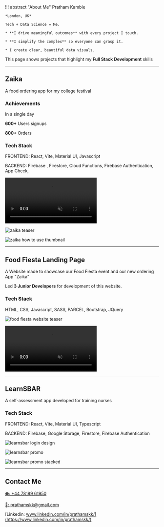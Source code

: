 !!! abstract "About Me"
    Pratham Kamble

    *London, UK*

    Tech + Data Science = Me.

    * **I drive meaningful outcomes** with every project I touch.

    * **I simplify the complex** so everyone can grasp it.

    * I create clear, beautiful data visuals.

This page shows projects that highlight my **Full Stack Development** skills 

---

## Zaika
A food ordering app for my college festival

### Achievements

In a single day 

**600+** Users signups

**800+** Orders 



### Tech Stack
FRONTEND: React, Vite, Material UI, Javascript

BACKEND: Firebase , Firestore, Cloud Functions, Firebase Authentication,  App Check, 

<video controls autoplay muted>
<source src="/zaika_how_to_app.mp4" type="video/mp4">
</video>

![zaika teaser](/zaika_teaser.jpg)

![zaika how to use thumbnail](/zaika_usage_thumbnail.jpg)


---

## Food Fiesta Landing Page

A Website made to showcase our Food Fiesta event and our new ordering App "Zaika"

Led **3 Junior Developers** for development of this website. 

### Tech Stack
HTML, CSS, Javascript, SASS, PARCEL, Bootstrap, JQuery

![food fiesta website teaser](/zaika_website.jpg)


<video controls autoplay muted>
<source src="/live_now.mp4" type="video/mp4">
</video>

---

## LearnSBAR

A self-assessment app developed for training nurses 

### Tech Stack
FRONTEND: React, Vite, Material UI, Typescript

BACKEND: Firebase, Google Storage, Firestore, Firebase Authentication

![learnsbar login design](/learnsbar1.png)


![learnsbar promo](/learnsbar2.png)


![learnsbar promo stacked](/learnsbar3.png)

---

## Contact Me

[☎️: +44 78189 61950](tel:+447818961950)

[📧: prathamskk@gmail.com](mailto:prathamskk@gmail.com)

[Linkedin: www.linkedin.com/in/prathamskk/](https://www.linkedin.com/in/prathamskk/)